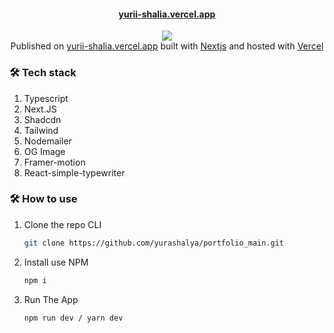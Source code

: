 <h4 align="center">
 <a href="https://yurii-shalia.vercel.app" alt="author" target="_blank">
      yurii-shalia.vercel.app
  </a>
</h4>
<p align="center">
  <a href="https://github.com/yurashalya" alt="author"></a>
        <img src="https://github.com/user-attachments/assets/e637ca25-96f7-45f5-a9e7-04cbcc56ec25" /></a> </br>
  Published on <a href="https://yurii-shalia.vercel.app" target="_blank">yurii-shalia.vercel.app</a> built with <a href="https://nextjs.org/" target="_blank">Nextjs</a> and hosted with <a href="https://vercel.com/" target="_blank">Vercel</a>
</p>

### 🛠 Tech stack

1. Typescript
2. Next.JS
3. Shadcdn
4. Tailwind
5. Nodemailer
6. OG Image
7. Framer-motion
8. React-simple-typewriter

### 🛠 How to use

1. Clone the repo CLI

   ```sh
   git clone https://github.com/yurashalya/portfolio_main.git
   ```

2. Install use NPM 

   ```sh
   npm i
   ```

3. Run The App

   ```sh
   npm run dev / yarn dev
   ```
